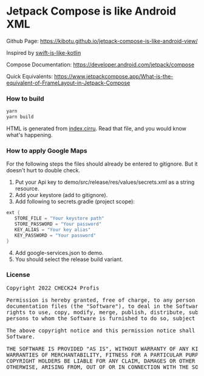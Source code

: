 # Jetpack Compose is like Android XML

Github Page: https://kibotu.github.io/jetpack-compose-is-like-android-view/


Inspired by [swift-is-like-kotlin](http://nilhcem.github.io/swift-is-like-kotlin/)

Compose Documentation: https://developer.android.com/jetpack/compose

Quick Equivalents: https://www.jetpackcompose.app/What-is-the-equivalent-of-FrameLayout-in-Jetpack-Compose

### How to build

```bash
yarn
yarn build
```

HTML is generated from [index.cirru](index.cirru).
Read that file, and you would know what's happening.


### How to apply Google Maps

For the following steps the files should already be entered to gitignore. But it doesn't hurt to double check.

1. Put your Api key to demo/src/release/res/values/secrets.xml as a string resource.
2. Add your keystore (add to gitignore).
3. Add following to secrets.gradle (project scope):

```groovy
ext {
   STORE_FILE = "Your keystore path"
   STORE_PASSWORD = "Your password"
   KEY_ALIAS = "Your key alias"
   KEY_PASSWORD = "Your password"
}
```
   
4. Add google-services.json to demo.
5. You should select the release build variant. 

### License
<pre>
Copyright 2022 CHECK24 Profis

Permission is hereby granted, free of charge, to any person obtaining a copy of this software and associated
documentation files (the "Software"), to deal in the Software without restriction, including without limitation the
rights to use, copy, modify, merge, publish, distribute, sublicense, and/or sell copies of the Software, and to permit
persons to whom the Software is furnished to do so, subject to the following conditions:

The above copyright notice and this permission notice shall be included in all copies or substantial portions of the
Software.

THE SOFTWARE IS PROVIDED "AS IS", WITHOUT WARRANTY OF ANY KIND, EXPRESS OR IMPLIED, INCLUDING BUT NOT LIMITED TO THE
WARRANTIES OF MERCHANTABILITY, FITNESS FOR A PARTICULAR PURPOSE AND NONINFRINGEMENT. IN NO EVENT SHALL THE AUTHORS OR
COPYRIGHT HOLDERS BE LIABLE FOR ANY CLAIM, DAMAGES OR OTHER LIABILITY, WHETHER IN AN ACTION OF CONTRACT, TORT OR
OTHERWISE, ARISING FROM, OUT OF OR IN CONNECTION WITH THE SOFTWARE OR THE USE OR OTHER DEALINGS IN THE SOFTWARE.
</pre>